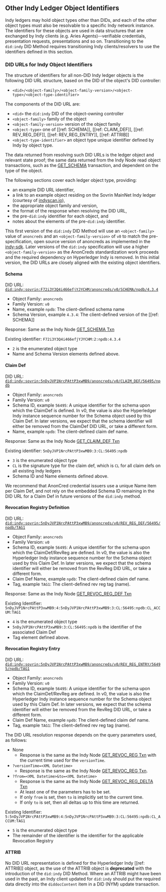 ## Other Indy Ledger Object Identifiers

Indy ledgers may hold object types other than DIDs, and each of the other object types must also be resolvable to a specific Indy network instance. The identifiers for these objects are used in data structures that are exchanged by Indy clients (e.g. Aries Agents)--verifiable credentials, presentation requests, presentations and so on. Transitioning to the `did:indy` DID Method requires transitioning Indy clients/resolvers to use the identifiers defined in this section.

### DID URLs for Indy Object Identifiers

The structure of identifiers for all non-DID Indy ledger objects is the following DID URL structure, based on the DID of the object's DID controller:

- `<did>/<object-family>/<object-family-version>/<object-type>/<object-type-identifier>`

The components of the DID URL are:

- `<did>` the `did:indy` DID of the object-owning controller
- `<object-family>` family of the object
- `<object-family-version>` version of the object family
- `<object-type>` one of [[ref: SCHEMA]], [[ref: CLAIM_DEF]], [[ref: REV_REG_DEF]], [[ref: REV_REG_ENTRY]], [[ref: ATTRIB]]
- `<object-type-identifier>` an object type unique identifier defined by Indy by object type.

The data returned from resolving such DID URLs is the ledger object and relevant state proof; the same data returned from the Indy Node read object transactions, such as the [GET_SCHEMA](https://hyperledger-indy.readthedocs.io/projects/node/en/latest/requests.html#get-schema) transaction, and dependent on the type of the object.

The following sections cover each ledger object type, providing:

- an example DID URL identifier,
- a link to an example object residing on the Sovrin MainNet Indy ledger (courtesy of [indyscan.io](https://indyscan.io)),
- the appropriate object family and version,
- the format of the response when resolving the DID URL,
- the pre-`did:indy` identifier for each object, and
- notes about the elements of the pre-`did:indy` identifier.

This first version of the `did:indy` DID Method will use an `<object-family>` value of `anoncreds` and an `<object-family-version>` of `v0` to match the
pre-specification, open source version of anoncreds as implemented in the [indy-sdk](https://github.com/hyperledger/indy-sdk/tree/master/docs/design/002-anoncreds).
Later versions of the `did:indy` specification will use a higher `<object-family-version>` as the AnonCreds standardization work proceeds
and the required dependency on Hyperledger Indy is removed. In this initial version, the DID URLs are closely aligned with the existing object identifiers.

#### Schema

DID URL: [`did:indy:sovrin:F72i3Y3Q4i466efjYJYCHM/anoncreds/v0/SCHEMA/npdb/4.3.4`](https://indyscan.io/tx/SOVRIN_MAINNET/domain/56495)

- Object Family: `anoncreds`
- Family Version: `v0`
- Name, example `npdb`: The client-defined schema name
- Schema Version, example `4.3.4`: The client-defined version of the [[ref: SCHEMA]]

Response: Same as the Indy Node [GET_SCHEMA Txn](https://hyperledger-indy.readthedocs.io/projects/node/en/latest/requests.html#get-schema)

Existing identifier: `F72i3Y3Q4i466efjYJYCHM:2:npdb:4.3.4`

- `2` is the enumerated object type
- Name and Schema Version elements defined above.

#### Claim Def

DID URL: [`did:indy:sovrin:5nDyJVP1NrcPAttP3xwMB9/anoncreds/v0/CLAIM_DEF/56495/npdb`](https://indyscan.io/tx/SOVRIN_MAINNET/domain/56496)

- Object Family: `anoncreds`
- Family Version: `v0`
- Schema ID, example `56495`: A unique identifier for the schema upon which the ClaimDef is defined. In v0, the value is also the Hyperledger Indy instance sequence number for the Schema object used by this Claim Def.
  In later versions, we expect that the schema identifier will either be removed from the ClaimDef DID URL, or take a different form.
- Name, example `npdb`: The client-defined claim def name.

Response: Same as the Indy Node [GET_CLAIM_DEF Txn](https://hyperledger-indy.readthedocs.io/projects/node/en/latest/requests.html#get-claim-def)

Existing identifier: `5nDyJVP1NrcPAttP3xwMB9:3:CL:56495:npdb`

- `3` is the enumerated object type
- `CL` is the signature type for the claim def, which is `CL` for all claim defs on all existing Indy ledgers
- Schema ID and Name elements defined above.

We recommend that AnonCred credential issuers use a unique Name item per Claim Def, and not rely on the embedded Schema ID
remaining in the DID URL for a Claim Def in future versions of the `did:indy` method.

#### Revocation Registry Definition

DID URL: [`did:indy:sovrin:5nDyJVP1NrcPAttP3xwMB9/anoncreds/v0/REV_REG_DEF/56495/npdb/TAG1`](https://indyscan.io/tx/SOVRIN_MAINNET/domain/56497)

- Object Family: `anoncreds`
- Family Version: `v0`
- Schema ID, example `56495`: A unique identifier for the schema upon which the ClaimDef/RevReg are defined. In v0, the value is also the Hyperledger Indy instance sequence number for the Schema object used by this Claim Def.
  In later versions, we expect that the schema identifier will either be removed from the RevReg DID URL, or take a different form.
- Claim Def Name, example `npdb`: The client-defined claim def name.
- Tag, example `TAG1`: The client-defined rev reg tag (name).

Response: Same as the Indy Node [GET_REVOC_REG_DEF Txn](https://hyperledger-indy.readthedocs.io/projects/node/en/latest/requests.html#get-revoc-reg-def)

Existing Identifier: `5nDyJVP1NrcPAttP3xwMB9:4:5nDyJVP1NrcPAttP3xwMB9:3:CL:56495:npdb:CL_ACCUM:TAG1`

- `4` is the enumerated object type
- `5nDyJVP1NrcPAttP3xwMB9:3:CL:56495:npdb` is the identifier of the associated Claim Def
- Tag element defined above.

#### Revocation Registry Entry

DID URL: [`did:indy:sovrin:5nDyJVP1NrcPAttP3xwMB9/anoncreds/v0/REV_REG_ENTRY/56495/npdb/TAG1`](https://indyscan.io/tx/SOVRIN_MAINNET/domain/58567)

- Object Family: `anoncreds`
- Family Version: `v0`
- Schema ID, example `56495`: A unique identifier for the schema upon which the ClaimDef/RevReg are defined. In v0, the value is also the Hyperledger Indy instance sequence number for the Schema object used by this Claim Def.
  In later versions, we expect that the schema identifier will either be removed from the RevReg DID URL, or take a different form.
- Claim Def Name, example `npdb`: The client-defined claim def name.
- Tag, example `TAG1`: The client-defined rev reg tag (name).

The DID URL resolution response depends on the query parameters used, as follows:

- None
  - Response is the same as the Indy Node [GET_REVOC_REG Txn](https://hyperledger-indy.readthedocs.io/projects/node/en/latest/requests.html#get-revoc-reg) with the current time used for the `versionTime`.
- `?versionTime=<XML Datetime>`
  - Response is the same as the Indy Node [GET_REVOC_REG Txn](https://hyperledger-indy.readthedocs.io/projects/node/en/latest/requests.html#get-revoc-reg).
- `?from=<XML Datetime>&to=<XML Datetime>`
  - Response is the same as the Indy Node [GET_REVOC_REG_DELTA Txn](https://hyperledger-indy.readthedocs.io/projects/node/en/latest/requests.html#get-revoc-reg-delta)
  - At least one of the parameters has to be set. 
  - If only `from` is set, then `to` is implicitly set to the current time.
  - If only `to` is set, then all deltas up to this time are returned.

Existing Identifier: `5:5nDyJVP1NrcPAttP3xwMB9:4:5nDyJVP1NrcPAttP3xwMB9:3:CL:56495:npdb:CL_ACCUM:TAG1`

- `5` is the enumerated object type
- The remainder of the identifier is the identifier for the applicable Revocation Registry



#### ATTRIB

No DID URL representation is defined for the Hyperledger Indy [[ref: ATTRIB]] object, as
the use of the ATTRIB object is **deprecated** with the introduction of the
`did:indy` DID Method. Where an ATTRIB might have been used in the past, an Indy
client updated for `did:indy` should put the required data directly into the
`diddocContent` item in a DID (NYM) update transaction.
